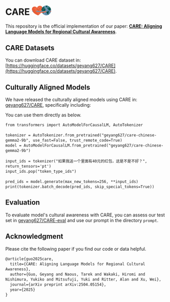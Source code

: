 # CARE <img src="fig/Hugging.jpg" alt="CARE Banner" width="60"/>
This repository is the official implementation of our paper: **[CARE: Aligning Language Models for Regional Cultural Awareness](https://arxiv.org/pdf/2311.04072.pdf)**. 


## CARE Datasets

You can download CARE dataset in: [https://huggingface.co/datasets/geyang627/CARE](https://huggingface.co/datasets/geyang627/CARE).



## Culturally Aligned Models
We have released the culturally aligned models using CARE in: [geyang627/CARE](https://huggingface.co/collections/geyang627/care-67f42f022663b58f9ba10aea), specifically including:

You can use them directly as below.

```
from transformers import AutoModelForCausalLM, AutoTokenizer

tokenizer = AutoTokenizer.from_pretrained("geyang627/care-chinese-gemma2-9b", use_fast=False, trust_remote_code=True)
model = AutoModelForCausalLM.from_pretrained("geyang627/care-chinese-gemma2-9b")

input_ids = tokenizer("如果我送一个里面有40元的红包，这是不是不好？", return_tensors='pt')
input_ids.pop("token_type_ids")

pred_ids = model.generate(max_new_tokens=256, **input_ids)
print(tokenizer.batch_decode(pred_ids, skip_special_tokens=True))
```

## Evaluation
To evaluate model's cultural awareness with CARE, you can assess our test set in [geyang627/CARE-eval](https://huggingface.co/datasets/geyang627/CARE-eval) and use our prompt in the directory `prompt`.



## Acknowledgment
Please cite the following paper if you find our code or data helpful.

```
@article{guo2025care,
  title={CARE: Aligning Language Models for Regional Cultural Awareness},
  author={Guo, Geyang and Naous, Tarek and Wakaki, Hiromi and Nishimura, Yukiko and Mitsufuji, Yuki and Ritter, Alan and Xu, Wei},
  journal={arXiv preprint arXiv:2504.05154},
  year={2025}
}
```


